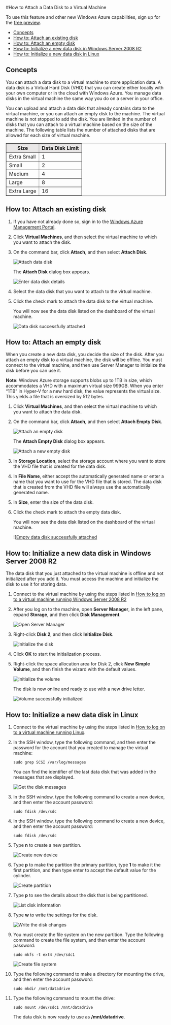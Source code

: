 #How to Attach a Data Disk to a Virtual Machine

To use this feature and other new Windows Azure capabilities, sign up for the [free preview](https://account.windowsazure.com/PreviewFeatures). 

* [Concepts](#concepts)
* [How to: Attach an existing disk](#attachexisting)
* [How to: Attach an empty disk](#attachempty)
* [How to: Initialize a new data disk in Windows Server 2008 R2](#initializeinWS)
* [How to: Initialize a new data disk in Linux](#initializeinlinux)

<h2 id="concepts">Concepts</h2>

You can attach a data disk to a virtual machine to store application data. A data disk is a Virtual Hard Disk (VHD) that you can create either locally with your own computer or in the cloud with Windows Azure. You manage data disks in the virtual machine the same way you do on a server in your office.

You can upload and attach a data disk that already contains data to the virtual machine, or you can attach an empty disk to the machine. The virtual machine is not stopped to add the disk. You are limited in the number of disks that you can attach to a virtual machine based on the size of the machine. The following table lists the number of attached disks that are allowed for each size of virtual machine.

<P>
  <TABLE BORDER="1" WIDTH="300">
  <TR BGCOLOR="#E9E7E7">
    <TH>Size</TH>
    <TH>Data Disk Limit</TH>
  </TR>
  <TR>
    <TD>Extra Small</TD>
    <TD>1</TD>
  </TR>
  <TR>
    <TD>Small</TD>
    <TD>2</TD>
  </TR>
  <TR>
    <TD>Medium</TD>
    <TD>4</TD>
  </TR>
  <TR>
    <TD>Large</TD>
    <TD>8</TD>
  </TR>
  <TR>
    <TD>Extra Large</TD>
    <TD>16</TD>
  </TR>
  </TABLE>
</P>

<h2 id="attachexisting">How to: Attach an existing disk</h2>


1. If you have not already done so, sign in to the [Windows Azure Management Portal](http://manage.windowsazure.com).

2. Click **Virtual Machines**, and then select the virtual machine to which you want to attach the disk.

3. On the command bar, click **Attach**, and then select **Attach Disk**.

	![Attach data disk][Attach data disk]

	The **Attach Disk** dialog box appears.

	![Enter data disk details][Enter data disk details]

4.	Select the data disk that you want to attach to the virtual machine. 

5.	Click the check mark to attach the data disk to the virtual machine.  
 
	You will now see the data disk listed on the dashboard of the virtual machine.

	![Data disk successfully attached][Data disk successfully attached]


<h2 id="attachempty">How to: Attach an empty disk</h2>

When you create a new data disk, you decide the size of the disk. After you attach an empty disk to a virtual machine, the disk will be offline. You must connect to the virtual machine, and then use Server Manager to initialize the disk before you can use it.

**Note:** Windows Azure storage supports blobs up to 1TB in size, which accommodates a VHD with a maximum virtual size 999GB. When you enter “1TB” in Hyper-V for a new hard disk, the value represents the virtual size.  This yields a file that is oversized by 512 bytes.

1. Click **Virtual Machines**, and then select the virtual machine to which you want to attach the data disk.

2. On the command bar, click **Attach**, and then select **Attach Empty Disk**.

	![Attach an empty disk][Attach an empty disk]

	The **Attach Empty Disk** dialog box appears.

	![Attach a new empty disk][Attach a new empty disk]

3. In **Storage Location**, select the storage account where you want to store the VHD file that is created for the data disk.
 
4. In **File Name**, either accept the automatically generated name or enter a name that you want to use for the VHD file that is stored. The data disk that is created from the VHD file will always use the automatically generated name.

5. In **Size**, enter the size of the data disk. 

6. Click the check mark to attach the empty data disk.

	You will now see the data disk listed on the dashboard of the virtual machine.

	![[Empty data disk successfully attached][Empty data disk successfully attached]

<h2 id="initializeinWS">How to: Initialize a new data disk in Windows Server 2008 R2</h2>

The data disk that you just attached to the virtual machine is offline and not initialized after you add it. You must access the machine and initialize the disk to use it for storing data. 

1. Connect to the virtual machine by using the steps listed in [How to log on to a virtual machine running Windows Server 2008 R2][logon]

2. After you log on to the machine, open **Server Manager**, in the left pane, expand **Storage**, and then click **Disk Management**.

	![Open Server Manager][Open Server Manager]

3. Right-click **Disk 2**, and then click **Initialize Disk**.

	![Initialize the disk][Initialize the disk]

4. Click **OK** to start the initialization process.

5. Right-click the space allocation area for Disk 2, click **New Simple Volume**, and then finish the wizard with the default values. 

	![Initialize the volume][Initialize the volume]

	The disk is now online and ready to use with a new drive letter.

	![Volume successfully initialized][Volume successfully initialized]


<h2 id="initializeinlinux">How to: Initialize a new data disk in Linux </h2>

1. Connect to the virtual machine by using the steps listed in [How to log on to a virtual machine running Linux][logonlinux].

2. In the SSH window, type the following command, and then enter the password for the account that you created to manage the virtual machine:

	`sudo grep SCSI /var/log/messages`

	You can find the identifier of the last data disk that was added in the messages that are displayed.

	![Get the disk messages][Get the disk messages]

3. In the SSH window, type the following command to create a new device, and then enter the account password:

	`sudo fdisk /dev/sdc`

3. In the SSH window, type the following command to create a new device, and then enter the account password:

	`sudo fdisk /dev/sdc`

4. Type **n** to create a new partition.

	![Create new device][Create new device]

5. Type **p** to make the partition the primary partition, type **1** to make it the first partition, and then type enter to accept the default value for the cylinder.

	![Create partition][Create partition]

6. Type **p** to see the details about the disk that is being partitioned.

	![List disk information][List disk information]

7. Type **w** to write the settings for the disk.

	![Write the disk changes][Write the disk changes]

8. You must create the file system on the new partition. Type the following command to create the file system, and then enter the account password:

	`sudo mkfs -t ext4 /dev/sdc1`

	![Create file system][Create file system]

9. Type the following command to make a directory for mounting the drive, and then enter the account password:

	`sudo mkdir /mnt/datadrive`

10. Type the following command to mount the drive:

	`sudo mount /dev/sdc1 /mnt/datadrive`

	The data disk is now ready to use as **/mnt/datadrive**.


[logon]: ./howto-log-into-VM-WS/
[logonlinux]: ./howto-log-into-VM-Linux/
[Attach data disk]: ../media/attachexistingdiskwindows.png
[Enter data disk details]: ../media/attachexistingdisk.png
[Data disk successfully attached]: ../media/attachsuccess.png
[Attach an empty disk]: ../media/attachdiskwindows.png
[Attach a new empty disk]: ../media/attachnewdiskwindows.png
[Empty data disk successfully attached]: ../media/attachemptysuccess.png
[Open Server Manager]: ../media/servermanager.png
[Initialize the disk]: ../media/initializedisk.png
[Initialize the volume]: ../media/initializediskvolume.png
[Volume successfully initialized]: ../media/initializesuccess.png
[Get the disk messages]: ../media/diskmessages.png
[Create new device]: ../media/diskpartition.png
[Create partition]:../media/diskcylinder.png
[List disk information]: ../media/diskinfo.png
[Write the disk changes]: ../media/diskwrite.png
[Create file system]: ../media/diskfilesystem.png